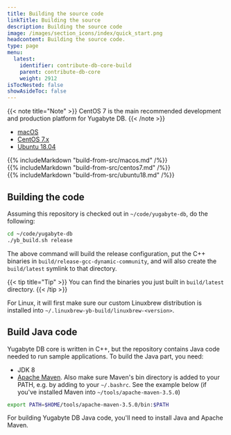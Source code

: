 ```yaml
---
title: Building the source code
linkTitle: Building the source
description: Building the source code
image: /images/section_icons/index/quick_start.png
headcontent: Building the source code.
type: page
menu:
  latest:
    identifier: contribute-db-core-build
    parent: contribute-db-core
    weight: 2912
isTocNested: false
showAsideToc: false
---
```


{{< note title="Note" >}}
CentOS 7 is the main recommended development and production platform for Yugabyte DB.
{{< /note >}}

<ul class="nav nav-tabs nav-tabs-yb">
  <li >
    <a href="#macos" class="nav-link active" id="macos-tab" data-toggle="tab" role="tab" aria-controls="macos" aria-selected="true">
      <i class="fab fa-apple" aria-hidden="true"></i>
      macOS
    </a>
  </li>
  <li>
    <a href="#centos7" class="nav-link" id="centos7-tab" data-toggle="tab" role="tab" aria-controls="centos7" aria-selected="false">
      <i class="fab fa-linux" aria-hidden="true"></i>
      CentOS 7.x
    </a>
  </li>
  <li>
    <a href="#ubuntu18" class="nav-link" id="ubuntu18-tab" data-toggle="tab" role="tab" aria-controls="ubuntu18" aria-selected="false">
      <i class="fab fa-linux" aria-hidden="true"></i>
      Ubuntu 18.04
    </a>
  </li>
</ul>

<div class="tab-content">
  <div id="macos" class="tab-pane fade show active" role="tabpanel" aria-labelledby="macos-tab">
    {{% includeMarkdown "build-from-src/macos.md" /%}}
  </div>
  <div id="centos7" class="tab-pane fade" role="tabpanel" aria-labelledby="centos7-tab">
    {{% includeMarkdown "build-from-src/centos7.md" /%}}
  </div> 
  <div id="ubuntu18" class="tab-pane fade" role="tabpanel" aria-labelledby="ubuntu18-tab">
    {{% includeMarkdown "build-from-src/ubuntu18.md" /%}}
  </div> 
</div>

## Building the code

Assuming this repository is checked out in `~/code/yugabyte-db`, do the following:

```sh
cd ~/code/yugabyte-db
./yb_build.sh release
```

The above command will build the release configuration, put the C++ binaries in `build/release-gcc-dynamic-community`, and will also create the `build/latest` symlink to that directory.

{{< tip title="Tip" >}}
You can find the binaries you just built in `build/latest` directory.
{{< /tip >}}

For Linux, it will first make sure our custom Linuxbrew distribution is installed into `~/.linuxbrew-yb-build/linuxbrew-<version>`.

## Build Java code

Yugabyte DB core is written in C++, but the repository contains Java code needed to run sample applications. To build the Java part, you need:

* JDK 8
* [Apache Maven](https://maven.apache.org/).
Also make sure Maven's bin directory is added to your PATH, e.g. by adding to your `~/.bashrc`. See the example below (if you've installed Maven into `~/tools/apache-maven-3.5.0`)

```sh
export PATH=$HOME/tools/apache-maven-3.5.0/bin:$PATH
```

For building Yugabyte DB Java code, you'll need to install Java and Apache Maven.

